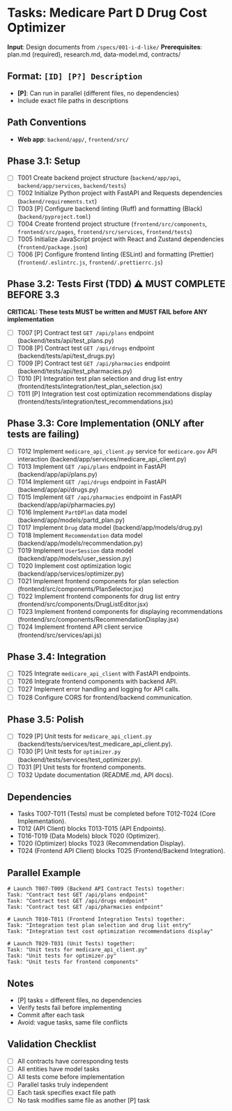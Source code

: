 # Tasks: Medicare Part D Drug Cost Optimizer

**Input**: Design documents from `/specs/001-i-d-like/`
**Prerequisites**: plan.md (required), research.md, data-model.md, contracts/

## Format: `[ID] [P?] Description`
- **[P]**: Can run in parallel (different files, no dependencies)
- Include exact file paths in descriptions

## Path Conventions
- **Web app**: `backend/app/`, `frontend/src/`

## Phase 3.1: Setup
- [ ] T001 Create backend project structure (`backend/app/api`, `backend/app/services`, `backend/tests`)
- [ ] T002 Initialize Python project with FastAPI and Requests dependencies (`backend/requirements.txt`)
- [ ] T003 [P] Configure backend linting (Ruff) and formatting (Black) (`backend/pyproject.toml`)
- [ ] T004 Create frontend project structure (`frontend/src/components`, `frontend/src/pages`, `frontend/src/services`, `frontend/tests`)
- [ ] T005 Initialize JavaScript project with React and Zustand dependencies (`frontend/package.json`)
- [ ] T006 [P] Configure frontend linting (ESLint) and formatting (Prettier) (`frontend/.eslintrc.js`, `frontend/.prettierrc.js`)

## Phase 3.2: Tests First (TDD) ⚠️ MUST COMPLETE BEFORE 3.3
**CRITICAL: These tests MUST be written and MUST FAIL before ANY implementation**
- [ ] T007 [P] Contract test `GET /api/plans` endpoint (backend/tests/api/test_plans.py)
- [ ] T008 [P] Contract test `GET /api/drugs` endpoint (backend/tests/api/test_drugs.py)
- [ ] T009 [P] Contract test `GET /api/pharmacies` endpoint (backend/tests/api/test_pharmacies.py)
- [ ] T010 [P] Integration test plan selection and drug list entry (frontend/tests/integration/test_plan_selection.jsx)
- [ ] T011 [P] Integration test cost optimization recommendations display (frontend/tests/integration/test_recommendations.jsx)

## Phase 3.3: Core Implementation (ONLY after tests are failing)
- [ ] T012 Implement `medicare_api_client.py` service for `medicare.gov` API interaction (backend/app/services/medicare_api_client.py)
- [ ] T013 Implement `GET /api/plans` endpoint in FastAPI (backend/app/api/plans.py)
- [ ] T014 Implement `GET /api/drugs` endpoint in FastAPI (backend/app/api/drugs.py)
- [ ] T015 Implement `GET /api/pharmacies` endpoint in FastAPI (backend/app/api/pharmacies.py)
- [ ] T016 Implement `PartDPlan` data model (backend/app/models/partd_plan.py)
- [ ] T017 Implement `Drug` data model (backend/app/models/drug.py)
- [ ] T018 Implement `Recommendation` data model (backend/app/models/recommendation.py)
- [ ] T019 Implement `UserSession` data model (backend/app/models/user_session.py)
- [ ] T020 Implement cost optimization logic (backend/app/services/optimizer.py)
- [ ] T021 Implement frontend components for plan selection (frontend/src/components/PlanSelector.jsx)
- [ ] T022 Implement frontend components for drug list entry (frontend/src/components/DrugListEditor.jsx)
- [ ] T023 Implement frontend components for displaying recommendations (frontend/src/components/RecommendationDisplay.jsx)
- [ ] T024 Implement frontend API client service (frontend/src/services/api.js)

## Phase 3.4: Integration
- [ ] T025 Integrate `medicare_api_client` with FastAPI endpoints.
- [ ] T026 Integrate frontend components with backend API.
- [ ] T027 Implement error handling and logging for API calls.
- [ ] T028 Configure CORS for frontend/backend communication.

## Phase 3.5: Polish
- [ ] T029 [P] Unit tests for `medicare_api_client.py` (backend/tests/services/test_medicare_api_client.py).
- [ ] T030 [P] Unit tests for `optimizer.py` (backend/tests/services/test_optimizer.py).
- [ ] T031 [P] Unit tests for frontend components.
- [ ] T032 Update documentation (README.md, API docs).

## Dependencies
- Tasks T007-T011 (Tests) must be completed before T012-T024 (Core Implementation).
- T012 (API Client) blocks T013-T015 (API Endpoints).
- T016-T019 (Data Models) block T020 (Optimizer).
- T020 (Optimizer) blocks T023 (Recommendation Display).
- T024 (Frontend API Client) blocks T025 (Frontend/Backend Integration).

## Parallel Example
```
# Launch T007-T009 (Backend API Contract Tests) together:
Task: "Contract test GET /api/plans endpoint"
Task: "Contract test GET /api/drugs endpoint"
Task: "Contract test GET /api/pharmacies endpoint"

# Launch T010-T011 (Frontend Integration Tests) together:
Task: "Integration test plan selection and drug list entry"
Task: "Integration test cost optimization recommendations display"

# Launch T029-T031 (Unit Tests) together:
Task: "Unit tests for medicare_api_client.py"
Task: "Unit tests for optimizer.py"
Task: "Unit tests for frontend components"
```

## Notes
- [P] tasks = different files, no dependencies
- Verify tests fail before implementing
- Commit after each task
- Avoid: vague tasks, same file conflicts

## Validation Checklist
- [ ] All contracts have corresponding tests
- [ ] All entities have model tasks
- [ ] All tests come before implementation
- [ ] Parallel tasks truly independent
- [ ] Each task specifies exact file path
- [ ] No task modifies same file as another [P] task
